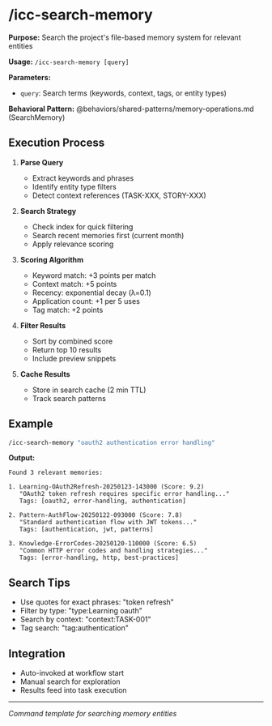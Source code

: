 # /icc-search-memory

**Purpose:** Search the project's file-based memory system for relevant entities

**Usage:** `/icc-search-memory [query]`

**Parameters:**
- `query`: Search terms (keywords, context, tags, or entity types)

**Behavioral Pattern:** @behaviors/shared-patterns/memory-operations.md (SearchMemory)

## Execution Process

1. **Parse Query**
   - Extract keywords and phrases
   - Identify entity type filters
   - Detect context references (TASK-XXX, STORY-XXX)

2. **Search Strategy**
   - Check index for quick filtering
   - Search recent memories first (current month)
   - Apply relevance scoring

3. **Scoring Algorithm**
   - Keyword match: +3 points per match
   - Context match: +5 points
   - Recency: exponential decay (λ=0.1)
   - Application count: +1 per 5 uses
   - Tag match: +2 points

4. **Filter Results**
   - Sort by combined score
   - Return top 10 results
   - Include preview snippets

5. **Cache Results**
   - Store in search cache (2 min TTL)
   - Track search patterns

## Example

```bash
/icc-search-memory "oauth2 authentication error handling"
```

**Output:**
```
Found 3 relevant memories:

1. Learning-OAuth2Refresh-20250123-143000 (Score: 9.2)
   "OAuth2 token refresh requires specific error handling..."
   Tags: [oauth2, error-handling, authentication]
   
2. Pattern-AuthFlow-20250122-093000 (Score: 7.8)
   "Standard authentication flow with JWT tokens..."
   Tags: [authentication, jwt, patterns]
   
3. Knowledge-ErrorCodes-20250120-110000 (Score: 6.5)
   "Common HTTP error codes and handling strategies..."
   Tags: [error-handling, http, best-practices]
```

## Search Tips
- Use quotes for exact phrases: "token refresh"
- Filter by type: "type:Learning oauth"
- Search by context: "context:TASK-001"
- Tag search: "tag:authentication"

## Integration
- Auto-invoked at workflow start
- Manual search for exploration
- Results feed into task execution

---
*Command template for searching memory entities*